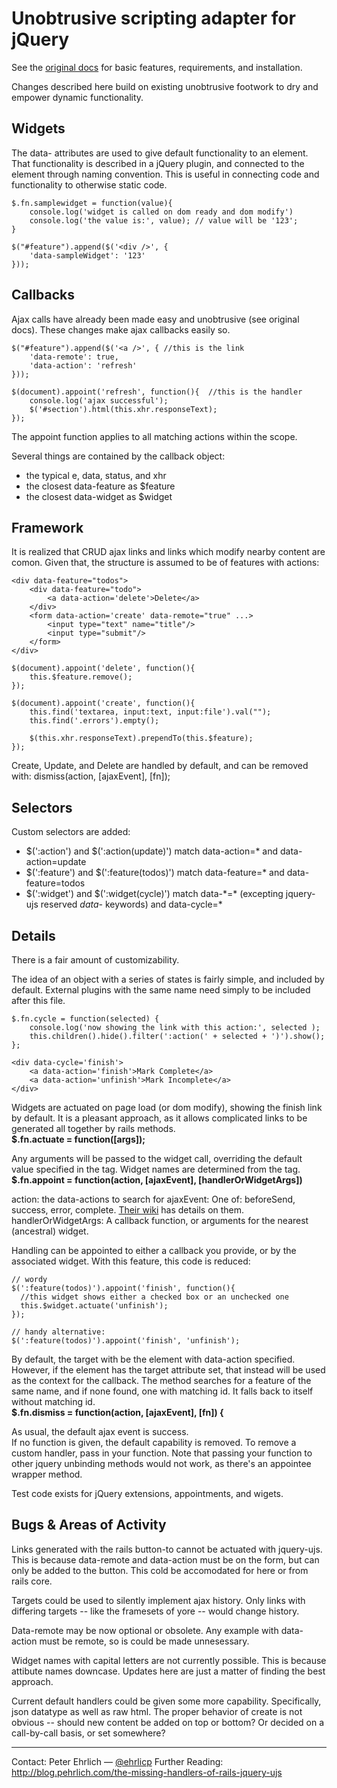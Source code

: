 Unobtrusive scripting adapter for jQuery
========================================

See the [original docs][orig_docs] for basic features, requirements, and installation.

Changes described here build on existing unobtrusive footwork to dry and empower dynamic functionality.

Widgets
-------

The data- attributes are used to give default functionality to an element.  That functionality is described in a jQuery plugin, and connected to the element through naming convention.  This is useful in connecting code and functionality to otherwise static code.

    $.fn.samplewidget = function(value){
    	console.log('widget is called on dom ready and dom modify')
    	console.log('the value is:', value); // value will be '123';
    }
    
    $("#feature").append($('<div />', {
    	'data-sampleWidget': '123'
    }));

Callbacks
---------

Ajax calls have already been made easy and unobtrusive (see original docs).  These changes make ajax callbacks easily so.

    $("#feature").append($('<a />', { //this is the link
    	'data-remote': true,
    	'data-action': 'refresh'
    }));
    
    $(document).appoint('refresh', function(){	//this is the handler
    	console.log('ajax successful');
    	$('#section').html(this.xhr.responseText);
    });

The appoint function applies to all matching actions within the scope.

Several things are contained by the callback object:
- the typical e, data, status, and xhr
- the closest data-feature as $feature
- the closest data-widget as $widget

Framework
---------

It is realized that CRUD ajax links and links which modify nearby content are comon.  Given that, the structure is assumed to be of features with actions:

    <div data-feature="todos">
    	<div data-feature="todo">
    		<a data-action='delete'>Delete</a>
    	</div>
    	<form data-action='create' data-remote="true" ...>
    		<input type="text" name="title"/>
    		<input type="submit"/>
    	</form>
    </div>
    
    $(document).appoint('delete', function(){	
    	this.$feature.remove();
    });
    
    $(document).appoint('create', function(){
    	this.find('textarea, input:text, input:file').val("");
        this.find('.errors').empty();
    
    	$(this.xhr.responseText).prependTo(this.$feature);	
    });

Create, Update, and Delete are handled by default, and can be removed with: 
dismiss(action, [ajaxEvent], [fn]);

Selectors
---------

Custom selectors are added: 
- $(':action') and $(':action(update)') match data-action=* and data-action=update
- $(':feature') and $(':feature(todos)') match data-feature=* and data-feature=todos
- $(':widget') and $(':widget(cycle)') match data-\*=\* (excepting jquery-ujs reserved *data-* keywords) and data-cycle=*

Details
-------

There is a fair amount of customizability.

The idea of an object with a series of states is fairly simple, and included by default.  External plugins with the same name need simply to be included after this file.
    
    $.fn.cycle = function(selected) {
    	console.log('now showing the link with this action:', selected );
        this.children().hide().filter(':action(' + selected + ')').show();
    };

    <div data-cycle='finish'>
    	<a data-action='finish'>Mark Complete</a>
    	<a data-action='unfinish'>Mark Incomplete</a>
    </div>


Widgets are actuated on page load (or dom modify), showing the finish link by default.  It is a pleasant approach, as it allows complicated links to be generated all together by rails methods.
<br/>**$.fn.actuate = function([args]);**

Any arguments will be passed to the widget call, overriding the default value specified in the tag.
Widget names are determined from the tag.
<br/>**$.fn.appoint = function(action, [ajaxEvent], [handlerOrWidgetArgs])**

action: the data-actions to search for
ajaxEvent: One of: beforeSend, success, error, complete. [Their wiki][ajax_events] has details on them.
handlerOrWidgetArgs: A callback function, or arguments for the nearest (ancestral) widget.

Handling can be appointed to either a callback you provide, or by the associated widget.  With this feature, this code is reduced:

    // wordy
    $(':feature(todos)').appoint('finish', function(){
	  //this widget shows either a checked box or an unchecked one
      this.$widget.actuate('unfinish'); 
    });
    
    // handy alternative:
    $(':feature(todos)').appoint('finish', 'unfinish');


By default, the target with be the element with data-action specified.  However, if the element has the target attribute set, that instead will be used as the context for the callback.  The method searches for a feature of the same name, and if none found, one with matching id.  It falls back to itself without matching id. 
<br/>**$.fn.dismiss = function(action, [ajaxEvent], [fn]) {**

As usual, the default ajax event is success.  
If no function is given, the default capability is removed.
To remove a custom handler, pass in your function.  Note that passing your function to other jquery unbinding methods would not work, as there's an appointee wrapper method.


Test code exists for jQuery extensions, appointments, and wigets.


Bugs & Areas of Activity
------------------------
Links generated with the rails button-to cannot be actuated with jquery-ujs.  This is because data-remote and data-action must be on the form, but can only be added to the button.  This cold be accomodated for here or from rails core.

Targets could be used to silently implement ajax history.  Only links with differing targets -- like the framesets of yore -- would change history.

Data-remote may be now optional or obsolete.  Any example with data-action must be remote, so is could be made unnesessary.

Widget names with capital letters are not currently possible.  This is because attibute names downcase.  Updates here are just a matter of finding the best approach.

Current default handlers could be given some more capability.  Specifically, json datatype as well as raw html.  The proper behavior of create is not obvious -- should new content be added on top or bottom? Or decided on a call-by-call basis, or set somewhere?


- - -


Contact: Peter Ehrlich &mdash; [@ehrlicp][@ehrlicp]
Further Reading: http://blog.pehrlich.com/the-missing-handlers-of-rails-jquery-ujs


[orig_docs]: http://github.com/rails/jquery-ujs
[ajax_events]: https://github.com/rails/jquery-ujs/wiki/ajax
[@ehrlicp]: http://www.twitter.com/#!/ehrlicp